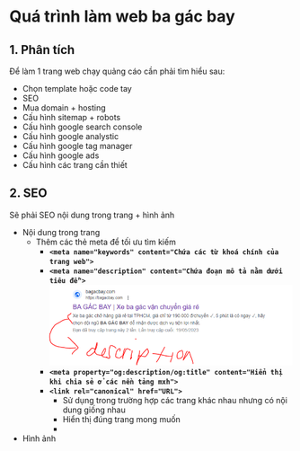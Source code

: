 # Quá trình làm web ba gác bay

## 1. Phân tích

Để làm 1 trang web chạy quảng cáo cần phải tìm hiểu sau:

- Chọn template hoặc code tay
- SEO
- Mua domain + hosting
- Cấu hình sitemap + robots
- Cấu hình google search console
- Cấu hình google analystic
- Cấu hình google tag manager
- Cấu hình google ads
- Cấu hình các trang cần thiết

## 2. SEO

Sẽ phải SEO nội dung trong trang + hình ảnh

- Nội dung trong trang
  - Thêm các thẻ meta để tối ưu tìm kiếm
    - **`<meta name="keywords" content="Chứa các từ khoá chính của trang web">`**
    - **`<meta name="description" content="Chứa đoạn mô tả nằm dưới tiêu đề">`**
      ![meta description](/images/description.jpg)
    - **`<meta property="og:description/og:title" content="Hiển thị khi chia sẻ ở các nền tảng mxh">`**
    - **`<link rel="canonical" href="URL">`**
      - Sử dụng trong trường hợp các trang khác nhau nhưng có nội dung giống nhau
      - Hiển thị đúng trang mong muốn
      - 
- Hình ảnh
